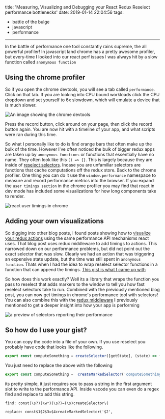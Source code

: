 title: 'Measuring, Visualizing and Debugging your React Redux Reselect performance bottlenecks'
date: 2019-01-14 22:04:56
tags:
- battle of the bulge
- javascript
- performance
---

In the battle of performance one tool constantly rains supreme, the all powerful profiler! In javascript land chrome has a pretty awesome profiler, but every-time I looked into our react perf issues I was always hit by a slow function called `anonymous function`

<!-- more -->

## Using the chrome profiler

So if you open the chrome devtools, you will see a tab called `performance`. Click on that tab. If you are looking into CPU bound workloads click the CPU dropdown and set yourself to 6x slowdown, which will emulate a device that is much slower.

![An image showing the chrome devtools](1.png)

Press the record button, click around on your page, then click the record button again. You are now hit with a timeline of your app, and what scripts were ran during this time.

So what I personally like to do is find orange bars that often make up the bulk of the time. However I've often noticed the bulk of bigger redux apps are taken up by `anonymous functions` or functions that essentially have no name. They often look like this `() => {}`. This is largely because they are inside of [reselect selectors](https://github.com/reduxjs/reselect). Incase you are unfamiliar selectors are functions that cache computations off the redux store.  Back to the chrome profiler. One thing you can do it use the `window.performance` namespace to measure and record performance metrics into the browser. If you expand the `user timings section` in the chrome profiler you may find that react in dev mode has included some visualizations for how long components take to render.

![react user timings in chrome](3.png)

## Adding your own visualizations

So digging into other blog posts, I found posts showing how to [visualize your redux actions](https://medium.com/@vcarl/performance-profiling-a-redux-app-c85e67bf84ae) using the same performance API mechanisms react uses. That blog post uses redux middleware to add timings to actions.  This narrowed down on our performance problems, but did not point out the exact selector that was slow. Clearly we had an action that was triggering an expensive state update, but the time was still spent in `anonymous function`. Thats when I had the idea to wrap reselect selector functions in a function that can append the timings. [This gist is what I came up with](https://gist.github.com/TerribleDev/db48b2c8e143f9364292161346877f93)

So how does this work exactly? Well its a library that wraps the function you pass to reselect that adds markers to the window to tell you how fast reselect selectors take to run. Combined with the previously mentioned blog post, you can now get timings in chrome's performance tool with selectors! You can also combine this with the [redux middleware](https://medium.com/@vcarl/performance-profiling-a-redux-app-c85e67bf84ae) I previously mentioned to get a deeper insight into how your app is performing

![a preview of selectors reporting their performance](2.png)

## So how do I use your gist?

You can copy the code into a file of your own. If you use reselect you probably have code that looks like the following.

```js
export const computeSomething = createSelector([getState], (state) => { /* compute projection */ });
```

You just need to replace the above with the following

```js
export const computeSomething =  createMarkedSelector('computeSomething', [getState], (state) => { /* compute projection */ });
```

its pretty simple, it just requires you to pass a string in the first argument slot to write to the performance API. Inside vscode you can even do a regex find and replace to add this string.


```
find: const(\s?)(\w*)(\s?)=(\s)createSelector\(

replace: const$1$2$3=$4createMarkedSelector('$2',
```
